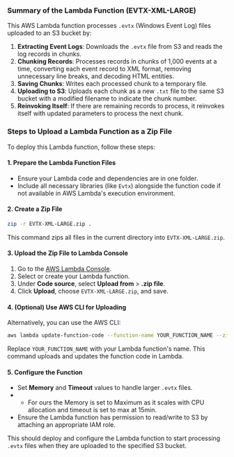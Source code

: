 
### Summary of the Lambda Function (EVTX-XML-LARGE)

This AWS Lambda function processes `.evtx` (Windows Event Log) files uploaded to an S3 bucket by:

1. **Extracting Event Logs**: Downloads the `.evtx` file from S3 and reads the log records in chunks.
2. **Chunking Records**: Processes records in chunks of 1,000 events at a time, converting each event record to XML format, removing unnecessary line breaks, and decoding HTML entities.
3. **Saving Chunks**: Writes each processed chunk to a temporary file.
4. **Uploading to S3**: Uploads each chunk as a new `.txt` file to the same S3 bucket with a modified filename to indicate the chunk number.
5. **Reinvoking Itself**: If there are remaining records to process, it reinvokes itself with updated parameters to process the next chunk.

### Steps to Upload a Lambda Function as a Zip File

To deploy this Lambda function, follow these steps:

#### 1. Prepare the Lambda Function Files

- Ensure your Lambda code and dependencies are in one folder.
- Include all necessary libraries (like `Evtx`) alongside the function code if not available in AWS Lambda's execution environment.

#### 2. Create a Zip File

```bash
zip -r EVTX-XML-LARGE.zip .
```

This command zips all files in the current directory into `EVTX-XML-LARGE.zip`.

#### 3. Upload the Zip File to Lambda Console

1. Go to the [AWS Lambda Console](https://console.aws.amazon.com/lambda/).
2. Select or create your Lambda function.
3. Under **Code source**, select **Upload from** > **.zip file**.
4. Click **Upload**, choose `EVTX-XML-LARGE.zip`, and save.

#### 4. (Optional) Use AWS CLI for Uploading

Alternatively, you can use the AWS CLI:

```bash
aws lambda update-function-code --function-name YOUR_FUNCTION_NAME --zip-file fileb://EVTX-XML-LARGE.zip
```

Replace `YOUR_FUNCTION_NAME` with your Lambda function's name. This command uploads and updates the function code in Lambda.

#### 5. Configure the Function

- Set **Memory** and **Timeout** values to handle larger `.evtx` files.
- - For ours the Memory is set to Maximum as it scales with CPU allocation and timeout is set to max at 15min.
- Ensure the Lambda function has permission to read/write to S3 by attaching an appropriate IAM role.

This should deploy and configure the Lambda function to start processing `.evtx` files when they are uploaded to the specified S3 bucket.
